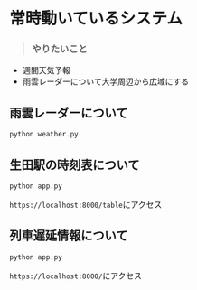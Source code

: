 # 常時動いているシステム

> ### やりたいこと
- 週間天気予報
- 雨雲レーダーについて大学周辺から広域にする


## 雨雲レーダーについて

```bash
python weather.py
```

## 生田駅の時刻表について
```bash
python app.py
```

`https://localhost:8000/table`にアクセス
<!--  編集中 -->

## 列車遅延情報について
```bash
python app.py
```

`https://localhost:8000/`にアクセス

